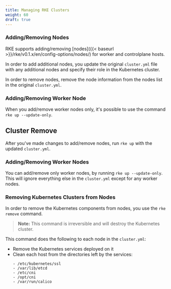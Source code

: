 ```yaml
---
title: Managing RKE Clusters
weight: 60
draft: true
---
```


### Adding/Removing Nodes

RKE supports adding/removing [nodes]({{< baseurl >}}/rke/v0.1.x/en/config-options/nodes/) for worker and controlplane hosts.

In order to add additional nodes, you update the original `cluster.yml` file with any additional nodes and specify their role in the Kubernetes cluster.

In order to remove nodes, remove the node information from the nodes list in the original `cluster.yml`.
### Adding/Removing Worker Node
When you add/remove worker nodes only, it's possible to use the command `rke up --update-only`.

## Cluster Remove

After you've made changes to add/remove nodes, run `rke up` with the updated `cluster.yml`.

### Adding/Removing Worker Nodes

You can add/remove only worker nodes, by running `rke up --update-only`. This will ignore everything else in the `cluster.yml` except for any worker nodes.

### Removing Kubernetes Clusters from Nodes

In order to remove the Kubernetes components from nodes, you use the `rke remove` command.

> **Note:** This command is irreversible and will destroy the Kubernetes cluster.

This command does the following to each node in the `cluster.yml`:


- Remove the Kubernetes services deployed on it
- Clean each host from the directories left by the services:
  ```
  - /etc/kubernetes/ssl
  - /var/lib/etcd
  - /etc/cni
  - /opt/cni
  - /var/run/calico
  ```
